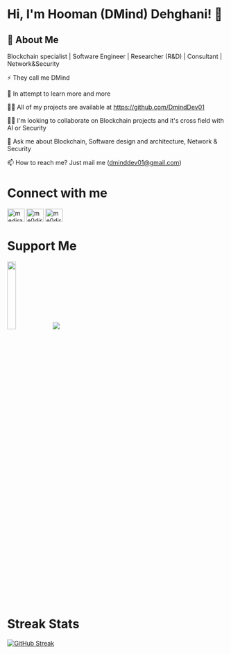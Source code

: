 
# Hi, I'm Hooman (DMind) Dehghani! 👋



## 🚀 About Me
Blockchain specialist | Software Engineer | Researcher (R&D) | Consultant | Network&Security



⚡️ They call me DMind

🌱 In attempt to learn more and more

👨‍💻 All of my projects are available at https://github.com/DmindDev01

👯‍♀️ I'm looking to collaborate on Blockchain projects and it's cross field with AI or Security

💬 Ask me about Blockchain, Software design and architecture, Network & Security

📫 How to reach me? Just mail me (dminddev01@gmail.com)

# Connect with me
<html>
  <head></head>
  <body>
   <p align="left" dir="auto">
    <a href="https://linkedin.com/in/dmind01" rel="nofollow"><img align="center" src="https://raw.githubusercontent.com/rahuldkjain/github-profile-readme-generator/master/src/images/icons/Social/linked-in-alt.svg" alt="medira" height="30" width="40" style="max-width: 100%;"></a>
    <a href="https://instagram.com/hooman.dehghani" rel="nofollow"><img align="center" src="https://raw.githubusercontent.com/rahuldkjain/github-profile-readme-generator/master/src/images/icons/Social/instagram.svg" alt="me0dira" height="30" width="40" style="max-width: 100%;"></a>
    <a href="https://twitter.com/DmindDev01" rel="nofollow"><img align="center" src="https://raw.githubusercontent.com/rahuldkjain/github-profile-readme-generator/master/src/images/icons/Social/twitter.svg" alt="me0dira" height="30" width="40" style="max-width: 100%;"></a>
    </p>
  </body>
</html>


# Support Me
<html>
  <head></head>
  <body>
    <a href="https://www.coffeebede.com/dmind01"><img class="img-fluid" style="width:20%" src="https://coffeebede.ir/DashboardTemplateV2/app-assets/images/banner/default-yellow.svg" /></a>
    <a href="https://www.buymeacoffee.com/dminddev01v"><img src="https://img.buymeacoffee.com/button-api/?text=Buy me a coffee&emoji=&slug=dminddev01v&button_colour=FFDD00&font_colour=000000&font_family=Cookie&outline_colour=000000&coffee_colour=ffffff" /></a>
  </body>
<html>
    
 
 # Streak Stats
  
[![GitHub Streak](https://github-readme-streak-stats.herokuapp.com?user=DmindDev01&theme=dark)](https://git.io/streak-stats)
